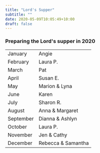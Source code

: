 ```yaml
---
title: "Lord's Supper"
subtitle: ""
date: 2020-05-09T10:05:49+10:00
draft: false
---
```


### Preparing the Lord's supper in 2020

|           |                    |
|-----------|--------------------|
| January   | Angie              |
| February  | Laura P.           |
| March     | Pat                |
| April     | Susan E.           |
| May       | Marion & Lyna      |
| June      | Karen              |
| July      | Sharon R.          |
| August    | Anna & Margaret    |
| September | Dianna & Ashlyn    |
| October   | Laura P.           |
| November  | Jen & Cathy        |
| December  | Rebecca & Samantha |